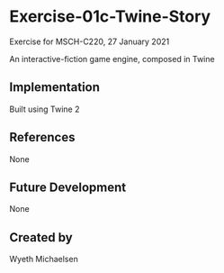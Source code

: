 # Exercise-01c-Twine-Story

Exercise for MSCH-C220, 27 January 2021

An interactive-fiction game engine, composed in Twine

## Implementation

Built using Twine 2

## References

None

## Future Development

None

## Created by

Wyeth Michaelsen
